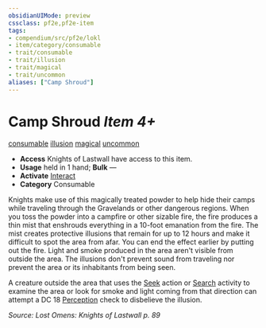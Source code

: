 ```yaml
---
obsidianUIMode: preview
cssclass: pf2e,pf2e-item
tags:
- compendium/src/pf2e/lokl
- item/category/consumable
- trait/consumable
- trait/illusion
- trait/magical
- trait/uncommon
aliases: ["Camp Shroud"]
---
```

# Camp Shroud *Item 4+*  
[consumable](../../../rules/traits/consumable.md)  [illusion](../../../rules/traits/illusion.md)  [magical](../../../rules/traits/magical.md)  [uncommon](../../../rules/traits/uncommon.md)  

- **Access** Knights of Lastwall have access to this item.
- **Usage** held in 1 hand; **Bulk** —
- **Activate** [Interact](../../../rules/actions/interact.md)
- **Category** Consumable

Knights make use of this magically treated powder to help hide their camps while traveling through the Gravelands or other dangerous regions. When you toss the powder into a campfire or other sizable fire, the fire produces a thin mist that enshrouds everything in a 10-foot emanation from the fire. The mist creates protective illusions that remain for up to 12 hours and make it difficult to spot the area from afar. You can end the effect earlier by putting out the fire. Light and smoke produced in the area aren't visible from outside the area. The illusions don't prevent sound from traveling nor prevent the area or its inhabitants from being seen.

A creature outside the area that uses the [Seek](../../../rules/actions/seek.md) action or [Search](../../../rules/actions/search.md) activity to examine the area or look for smoke and light coming from that direction can attempt a DC 18 [Perception](../../skills.md#Perception) check to disbelieve the illusion.

*Source: Lost Omens: Knights of Lastwall p. 89*